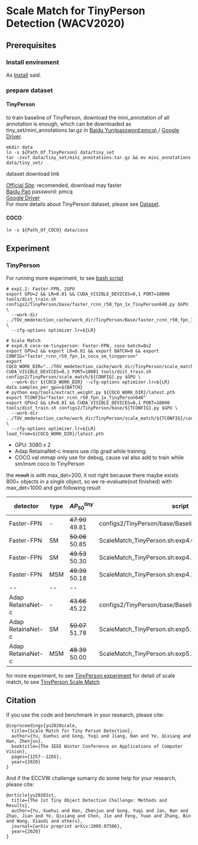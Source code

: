 # Scale Match for TinyPerson Detection (WACV2020)

## Prerequisites
### Install enviroment
As [Install](../../README.md) said.

### prepare dataset
#### TinyPerson

to train baseline of TinyPerson, download the mini_annotation of all annotation is enough, 
which can be downloaded as tiny_set/mini_annotations.tar.gz in [Baidu Yun(password:pmcq) ](https://pan.baidu.com/s/1kkugS6y2vT4IrmEV_2wtmQ)/
[Google Driver](https://drive.google.com/open?id=1KrH9uEC9q4RdKJz-k34Q6v5hRewU5HOw).

```
mkdir data
ln -s ${Path_Of_TinyPerson} data/tiny_set
tar -zxvf data/tiny_set/mini_annotations.tar.gz && mv mini_annotations data/tiny_set/
```

dataset download link

[Official Site](http://vision.ucas.ac.cn/resource.asp): recomended, download may faster<br/>
[Baidu Pan](https://pan.baidu.com/s/1kkugS6y2vT4IrmEV_2wtmQ)   password: pmcq<br/>
[Google Driver](https://drive.google.com/open?id=1KrH9uEC9q4RdKJz-k34Q6v5hRewU5HOw)<br/>
For more details about TinyPerson dataset, please see [Dataset](https://github.com/ucas-vg/TinyBenchmark/tree/master/dataset).

#### COCO

```
ln -s ${Path_Of_COCO} data/coco
```

## Experiment
### TinyPerson

For running more experiment, to see [bash script](../../configs2/TinyPerson/base/Baseline_TinyPerson.sh)

```shell script
# exp1.2: Faster-FPN, 2GPU
export GPU=2 && LR=0.01 && CUDA_VISIBLE_DEVICES=0,1 PORT=10000 tools/dist_train.sh configs2/TinyPerson/base/faster_rcnn_r50_fpn_1x_TinyPerson640.py $GPU \
  --work-dir ../TOV_mmdetection_cache/work_dir/TinyPerson/Base/faster_rcnn_r50_fpn_1x_TinyPerson640/old640x512_lr${LR}_1x_${GPU}g/ \
  --cfg-options optimizer.lr=${LR}

# Scale Match
# exp4.0 coco-sm-tinyperson: Faster-FPN, coco batch=8x2
export GPU=2 && export LR=0.01 && export BATCH=8 && export CONFIG="faster_rcnn_r50_fpn_1x_coco_sm_tinyperson"
export COCO_WORK_DIR="../TOV_mmdetection_cache/work_dir/TinyPerson/scale_match/${CONFIG}/lr${LR}_1x_${BATCH}b${GPU}g/"
CUDA_VISIBLE_DEVICES=0,1 PORT=10001 tools/dist_train.sh configs2/TinyPerson/scale_match/${CONFIG}.py $GPU \
  --work-dir ${COCO_WORK_DIR} --cfg-options optimizer.lr=${LR} data.samples_per_gpu=${BATCH}
# python exp/tools/extract_weight.py ${COCO_WORK_DIR}/latest.pth
export TCONFIG="faster_rcnn_r50_fpn_1x_TinyPerson640"
export GPU=2 && LR=0.01 && CUDA_VISIBLE_DEVICES=0,1 PORT=10000 tools/dist_train.sh configs2/TinyPerson/base/${TCONFIG}.py $GPU \
  --work-dir ../TOV_mmdetection_cache/work_dir/TinyPerson/scale_match/${TCONFIG}/cocosm_old640x512_lr${LR}_1x_${GPU}g/ \
  --cfg-options optimizer.lr=${LR} load_from=${COCO_WORK_DIR}/latest.pth
```

- GPU: 3080 x 2
- Adap RetainaNet-c means use clip grad while training.
- COCO val $mmap$ only use for debug, cause val also add to train while sm/msm coco to TinyPerson

the ~~result~~ is with max_det=200, it not right because there maybe exists 800+ objects in a single object, so we re-evaluate(not finished) with max_det=1000 and got following result

detector | type | $AP_{50}^{tiny}$| script | COCO200 val $mmap$ | coco batch/lr
--- | --- | ---| ---| ---| ---
Faster-FPN | - |  ~~47.90~~<br/>49.81 | configs2/TinyPerson/base/Baseline_TinyPerson.sh:exp1.2 | - | -
Faster-FPN | SM | ~~50.06~~<br/>50.85 | ScaleMatch_TinyPerson.sh:exp4.0 | 18.9 | 8x2/0.01
Faster-FPN | SM | ~~49.53~~<br/>50.30 | ScaleMatch_TinyPerson.sh:exp4.1 | 18.5 | 4x2/0.01
Faster-FPN | MSM | ~~49.39~~<br/>50.18 | ScaleMatch_TinyPerson.sh:exp4.2 | 12.1 | 4x2/0.01
--| --| --
Adap RetainaNet-c | -   | ~~43.66~~<br/>45.22 | configs2/TinyPerson/base/Baseline_TinyPerson.sh:exp2.3 | - | -
Adap RetainaNet-c | SM  | ~~50.07~~<br/>51.78 | ScaleMatch_TinyPerson.sh:exp5.1 | 19.6 | 4x2/0.01
Adap RetainaNet-c | MSM | ~~48.39~~<br/>50.00 | ScaleMatch_TinyPerson.sh:exp5.2 | 12.9 | 4x2/0.01

for more experiment, to see [TinyPerson experiment](../../configs2/TinyPerson/TinyPerson.md)
for detail of scale match, to see [TinyPerson Scale Match](../../configs2/TinyPerson/scale_match/ScaleMatch.md)


## Citation

If you use the code and benchmark in your research, please cite:
```
@inproceedings{yu2020scale,
  title={Scale Match for Tiny Person Detection},
  author={Yu, Xuehui and Gong, Yuqi and Jiang, Nan and Ye, Qixiang and Han, Zhenjun},
  booktitle={The IEEE Winter Conference on Applications of Computer Vision},
  pages={1257--1265},
  year={2020}
}
```
And if the ECCVW challenge sumarry do some help for your research, please cite:
```
@article{yu20201st,
  title={The 1st Tiny Object Detection Challenge: Methods and Results},
  author={Yu, Xuehui and Han, Zhenjun and Gong, Yuqi and Jan, Nan and Zhao, Jian and Ye, Qixiang and Chen, Jie and Feng, Yuan and Zhang, Bin and Wang, Xiaodi and others},
  journal={arXiv preprint arXiv:2009.07506},
  year={2020}
}
```
